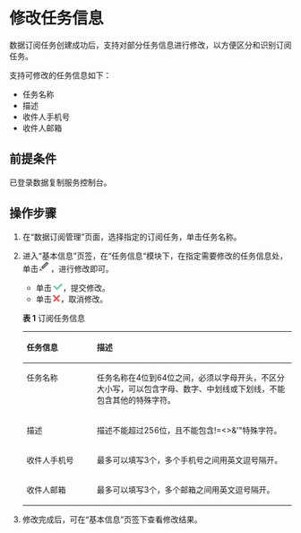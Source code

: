 # 修改任务信息<a name="drs_15_0011"></a>

数据订阅任务创建成功后，支持对部分任务信息进行修改，以方便区分和识别订阅任务。

支持可修改的任务信息如下：

-   任务名称
-   描述
-   收件人手机号
-   收件人邮箱

## 前提条件<a name="section16256919193311"></a>

已登录数据复制服务控制台。

## 操作步骤<a name="section142201121318"></a>

1.  在“数据订阅管理”页面，选择指定的订阅任务，单击任务名称。
2.  进入“基本信息”页签，在“任务信息“模块下，在指定需要修改的任务信息处，单击![](figures/drs_icon-3.png)，进行修改即可。

    -   单击![](figures/drs_icon-1.png)，提交修改。
    -   单击![](figures/drs_icon-4.png)，取消修改。

    **表 1**  订阅任务信息

    <a name="table11403142202410"></a>
    <table><thead align="left"><tr id="row17404132212417"><th class="cellrowborder" valign="top" width="26.13%" id="mcps1.2.3.1.1"><p id="p15404192292420"><a name="p15404192292420"></a><a name="p15404192292420"></a><strong id="b207474522416"><a name="b207474522416"></a><a name="b207474522416"></a>任务信息</strong></p>
    </th>
    <th class="cellrowborder" valign="top" width="73.87%" id="mcps1.2.3.1.2"><p id="p7404622142417"><a name="p7404622142417"></a><a name="p7404622142417"></a><strong id="b20781545102415"><a name="b20781545102415"></a><a name="b20781545102415"></a>描述</strong></p>
    </th>
    </tr>
    </thead>
    <tbody><tr id="row1565185119207"><td class="cellrowborder" valign="top" width="26.13%" headers="mcps1.2.3.1.1 "><p id="p865851182014"><a name="p865851182014"></a><a name="p865851182014"></a>任务名称</p>
    </td>
    <td class="cellrowborder" valign="top" width="73.87%" headers="mcps1.2.3.1.2 "><p id="p62281730204420"><a name="p62281730204420"></a><a name="p62281730204420"></a>任务名称在4位到64位之间，必须以字母开头，不区分大小写，可以包含字母、数字、中划线或下划线，不能包含其他的特殊字符。</p>
    </td>
    </tr>
    <tr id="row370516481203"><td class="cellrowborder" valign="top" width="26.13%" headers="mcps1.2.3.1.1 "><p id="p97051248122015"><a name="p97051248122015"></a><a name="p97051248122015"></a>描述</p>
    </td>
    <td class="cellrowborder" valign="top" width="73.87%" headers="mcps1.2.3.1.2 "><p id="p18404172252412"><a name="p18404172252412"></a><a name="p18404172252412"></a>描述不能超过256位，且不能包含!=&lt;&gt;&amp;'"特殊字符。</p>
    </td>
    </tr>
    <tr id="row16404112282416"><td class="cellrowborder" valign="top" width="26.13%" headers="mcps1.2.3.1.1 "><p id="p18404152219244"><a name="p18404152219244"></a><a name="p18404152219244"></a>收件人手机号</p>
    </td>
    <td class="cellrowborder" valign="top" width="73.87%" headers="mcps1.2.3.1.2 "><p id="p114041422152418"><a name="p114041422152418"></a><a name="p114041422152418"></a>最多可以填写3个，多个手机号之间用英文逗号隔开。</p>
    </td>
    </tr>
    <tr id="row184041322152413"><td class="cellrowborder" valign="top" width="26.13%" headers="mcps1.2.3.1.1 "><p id="p94049222242"><a name="p94049222242"></a><a name="p94049222242"></a>收件人邮箱</p>
    </td>
    <td class="cellrowborder" valign="top" width="73.87%" headers="mcps1.2.3.1.2 "><p id="p1640462212247"><a name="p1640462212247"></a><a name="p1640462212247"></a>最多可以填写3个，多个邮箱之间用英文逗号隔开。</p>
    </td>
    </tr>
    </tbody>
    </table>

3.  修改完成后，可在“基本信息”页签下查看修改结果。

